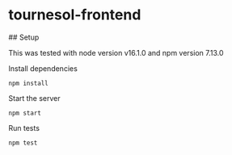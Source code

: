 # tournesol-frontend

## Setup

This was tested with node version v16.1.0 and npm version 7.13.0

Install dependencies
```
npm install
```

Start the server
```
npm start
```

Run tests
```
npm test
```